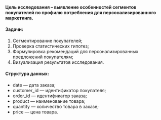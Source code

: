 #### Цель исследования – выявление особенностей сегментов покупателей по профилю потребления для персонализированного маркетинга.

#### Задачи:
1.	Сегментирование покупателей;
2.	Проверка статистических гипотез;
3.	Формулировка рекомендаций для персонализированных предложений покупателям;
4.	Визуализация результатов исследования.

#### Структура данных:

- date — дата заказа; 
- customer_id — идентификатор покупателя; 
- order_id — идентификатор заказа; 
- product — наименование товара; 
- quantity — количество товара в заказе; 
- price — цена товара.
